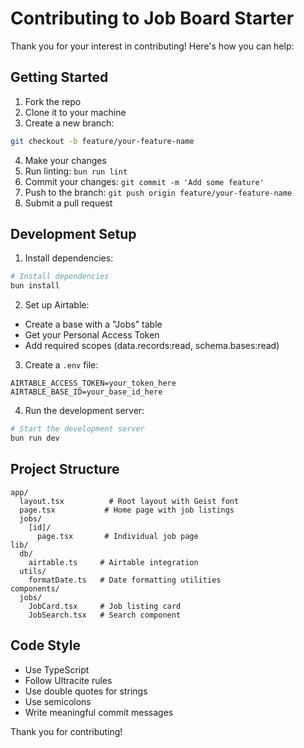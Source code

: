 # Contributing to Job Board Starter

Thank you for your interest in contributing! Here's how you can help:

## Getting Started

1. Fork the repo
2. Clone it to your machine
3. Create a new branch:
```bash
git checkout -b feature/your-feature-name
```

4. Make your changes
5. Run linting: `bun run lint`
6. Commit your changes: `git commit -m 'Add some feature'`
7. Push to the branch: `git push origin feature/your-feature-name`
8. Submit a pull request

## Development Setup

1. Install dependencies:
```bash
# Install dependencies
bun install
```

2. Set up Airtable:
- Create a base with a "Jobs" table
- Get your Personal Access Token
- Add required scopes (data.records:read, schema.bases:read)

3. Create a `.env` file:
```env
AIRTABLE_ACCESS_TOKEN=your_token_here
AIRTABLE_BASE_ID=your_base_id_here
```

4. Run the development server:
```bash
# Start the development server
bun run dev
```

## Project Structure

```
app/
  layout.tsx          # Root layout with Geist font
  page.tsx           # Home page with job listings
  jobs/
    [id]/
      page.tsx       # Individual job page
lib/
  db/
    airtable.ts     # Airtable integration
  utils/
    formatDate.ts   # Date formatting utilities
components/
  jobs/
    JobCard.tsx     # Job listing card
    JobSearch.tsx   # Search component
```

## Code Style

- Use TypeScript
- Follow Ultracite rules
- Use double quotes for strings
- Use semicolons
- Write meaningful commit messages

Thank you for contributing!